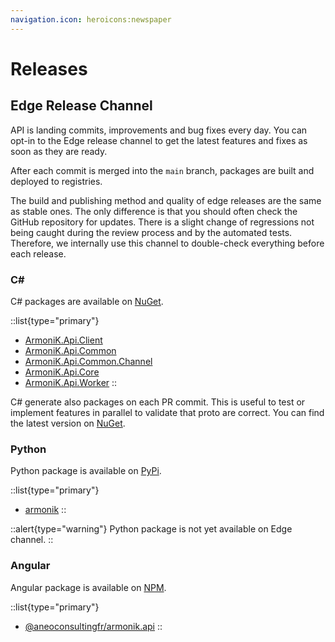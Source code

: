 ```yaml
---
navigation.icon: heroicons:newspaper
---
```


# Releases

## Edge Release Channel

API is landing commits, improvements and bug fixes every day. You can opt-in to the Edge release channel to get the latest features and fixes as soon as they are ready.

After each commit is merged into the `main` branch, packages are built and deployed to registries.

The build and publishing method and quality of edge releases are the same as stable ones. The only difference is that you should often check the GitHub repository for updates. There is a slight change of regressions not being caught during the review process and by the automated tests. Therefore, we internally use this channel to double-check everything before each release.

### C#

C# packages are available on [NuGet](https://www.nuget.org).

::list{type="primary"}
- [ArmoniK.Api.Client](https://www.nuget.org/packages/ArmoniK.Api.Client/)
- [ArmoniK.Api.Common](https://www.nuget.org/packages/ArmoniK.Api.Common/)
- [ArmoniK.Api.Common.Channel](https://www.nuget.org/packages/ArmoniK.Api.Common.Channel/)
- [ArmoniK.Api.Core](https://www.nuget.org/packages/ArmoniK.Api.Core/)
- [ArmoniK.Api.Worker](https://www.nuget.org/packages/ArmoniK.Api.Worker/)
::

C# generate also packages on each PR commit. This is useful to test or implement features in parallel to validate that proto are correct. You can find the latest version on [NuGet](https://www.nuget.org/profiles/ANEO).

### Python

Python package is available on [PyPi](https://pypi.org/).

::list{type="primary"}
- [armonik](https://pypi.org/project/armonik/)
::

::alert{type="warning"}
Python package is not yet available on Edge channel.
::

### Angular

Angular package is available on [NPM](https://www.npmjs.com).

::list{type="primary"}
- [@aneoconsultingfr/armonik.api](https://www.npmjs.com/package/@aneoconsultingfr/armonik.api)
::
